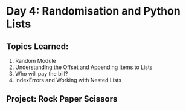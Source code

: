# Day 4: Randomisation and Python Lists
## Topics Learned:
1. Random Module
2. Understanding the Offset and Appending Items to Lists
3. Who will pay the bill?
4. IndexErrors and Working with Nested Lists
## Project: Rock Paper Scissors
